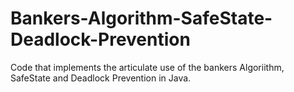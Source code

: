 # Bankers-Algorithm-SafeState-Deadlock-Prevention
Code that implements the articulate use of the bankers Algoriithm, SafeState and Deadlock Prevention in Java.
